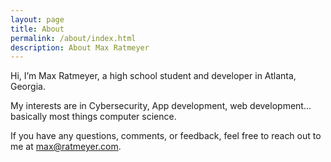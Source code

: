 ```yaml
---
layout: page
title: About
permalink: /about/index.html
description: About Max Ratmeyer
---
```


Hi, I’m Max Ratmeyer, a high school student and developer in Atlanta, Georgia.

My interests are in Cybersecurity, App development, web development… basically most things computer science.

If you have any questions, comments, or feedback, feel free to reach out to me at <max@ratmeyer.com>.